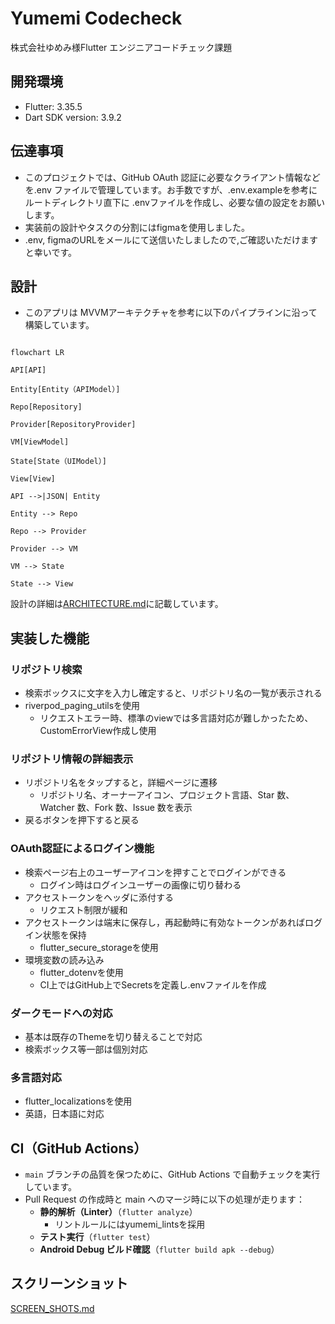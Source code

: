 # Yumemi Codecheck
株式会社ゆめみ様Flutter エンジニアコードチェック課題

## 開発環境
- Flutter: 3.35.5
- Dart SDK version: 3.9.2

## 伝達事項
- このプロジェクトでは、GitHub OAuth 認証に必要なクライアント情報などを.env ファイルで管理しています。お手数ですが、.env.exampleを参考にルートディレクトリ直下に .envファイルを作成し、必要な値の設定をお願いします。
- 実装前の設計やタスクの分割にはfigmaを使用しました。
- .env, figmaのURLをメールにて送信いたしましたので,ご確認いただけますと幸いです。

## 設計
- このアプリは MVVMアーキテクチャを参考に以下のパイプラインに沿って構築しています。

```mermaid パイプライン

flowchart LR

API[API]

Entity[Entity（APIModel）]

Repo[Repository]

Provider[RepositoryProvider]

VM[ViewModel]

State[State（UIModel）]

View[View]

API -->|JSON| Entity

Entity --> Repo

Repo --> Provider

Provider --> VM

VM --> State

State --> View

```
設計の詳細は[ARCHITECTURE.md](https://github.com/kota78/yumemi-codecheck/blob/feature/comment/ARCHITECTURE.md)に記載しています。

## 実装した機能
### リポジトリ検索
- 検索ボックスに文字を入力し確定すると、リポジトリ名の一覧が表示される
- riverpod_paging_utilsを使用
	- リクエストエラー時、標準のviewでは多言語対応が難しかったため、CustomErrorView作成し使用
### リポジトリ情報の詳細表示
- リポジトリ名をタップすると，詳細ページに遷移
	- リポジトリ名、オーナーアイコン、プロジェクト言語、Star 数、Watcher 数、Fork 数、Issue 数を表示
- 戻るボタンを押下すると戻る
### OAuth認証によるログイン機能
- 検索ページ右上のユーザーアイコンを押すことでログインができる
	- ログイン時はログインユーザーの画像に切り替わる
- アクセストークンをヘッダに添付する
	- リクエスト制限が緩和
- アクセストークンは端末に保存し，再起動時に有効なトークンがあればログイン状態を保持
	- flutter_secure_storageを使用
- 環境変数の読み込み
	- flutter_dotenvを使用
	- CI上ではGitHub上でSecretsを定義し.envファイルを作成
### ダークモードへの対応
- 基本は既存のThemeを切り替えることで対応
- 検索ボックス等一部は個別対応
### 多言語対応
- flutter_localizationsを使用
- 英語，日本語に対応

## CI（GitHub Actions）
- `main` ブランチの品質を保つために、GitHub Actions で自動チェックを実行しています。
- Pull Request の作成時と main へのマージ時に以下の処理が走ります：
	- **静的解析（Linter）**（`flutter analyze`）
		- リントルールにはyumemi_lintsを採用
	- **テスト実行**（`flutter test`）
	- **Android Debug ビルド確認**（`flutter build apk --debug`）

## スクリーンショット
[SCREEN_SHOTS.md](https://github.com/kota78/yumemi-codecheck/blob/feature/comment/SCREEN_SHOTS.md)
